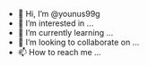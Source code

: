 - 👋 Hi, I’m @younus99g
- 👀 I’m interested in ...
- 🌱 I’m currently learning ...
- 💞️ I’m looking to collaborate on ...
- 📫 How to reach me ...

<!---
younus99g/younus99g is a ✨ special ✨ repository because its `README.md` (this file) appears on your GitHub profile.
You can click the Preview link to take a look at your changes.
--->
